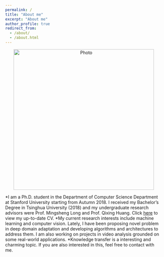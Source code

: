 ```yaml
---
permalink: /
title: "About me"
excerpt: "About me"
author_profile: true
redirect_from: 
  - /about/
  - /about.html
---
```


<p align="center">
  <img src="https://caozhangjie.github.io/files/caozhangjie_img.jpg?raw=true" alt="Photo" style="width: 450px;"/> 
</p>

*I am a Ph.D. student in the Department of Computer Science Department at Stanford University starting from Autumn 2018. I received my Bachelor’s Degree in Tsinghua University (2018) and my undergraduate research advisors were Prof. Mingsheng Long and Prof. Qixing Huang. Click [here](http://caozhangjie.github.io/files/caozhangjie_cv.pdf) to view my up-to-date CV.
*My current research interests include machine learning and computer vision. Lately, I have been proposing novel problem in deep domain adaptation and developing algorithms and architectures to address them. I am also working on projects in video analysis grounded on some real-world applications.
*Knowledge transfer is a interesting and charming topic. If you are also interested in this, feel free to contact with me.
